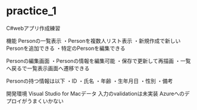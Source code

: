 # practice_1
C#webアプリ作成練習

機能
Personの一覧表示
・Personを複数人リスト表示
・新規作成で新しいPersonを追加できる
・特定のPersonを編集できる

Personの編集画面
・Personの情報を編集可能
・保存で更新して再描画
・一覧へ戻るで一覧表示画面へ遷移できる

Personの持つ情報は以下
・ID
・氏名
・年齢
・生年月日
・性別
・備考


開発環境 Visual Studio for Macデータ
入力のvalidationは未実装
Azureへのデプロイがうまくいかない

